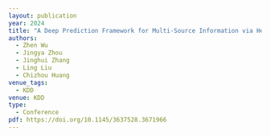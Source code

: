 ```yaml
---
layout: publication
year: 2024
title: "A Deep Prediction Framework for Multi-Source Information via Heterogeneous GNN"
authors:
  - Zhen Wu
  - Jingya Zhou
  - Jinghui Zhang
  - Ling Liu
  - Chizhou Huang
venue_tags:
  - KDD
venue: KDD
type:
  - Conference
pdf: https://doi.org/10.1145/3637528.3671966
---
```

